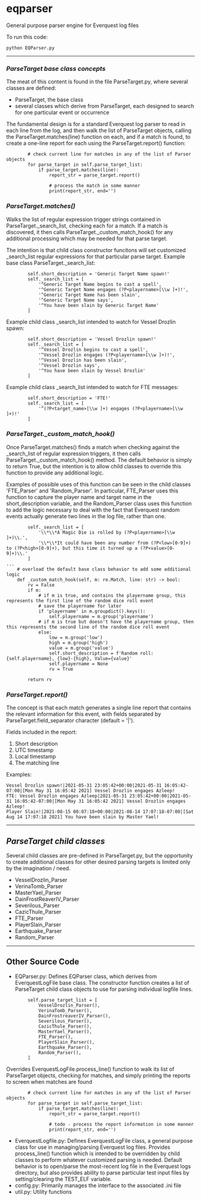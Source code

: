 # eqparser
General purpose parser engine for Everquest log files

To run this code:
```
python EQParser.py
```
---
### *ParseTarget base class concepts*

The meat of this content is found in the file ParseTarget.py, where several classes are defined:
  - ParseTarget, the base class
  - several classes which derive from ParseTarget, each designed to search for one particular event or occurrence
  
The fundamental design is for a standard Everquest log parser to read in each line from the log, and then walk the list of ParseTarget objects, calling the ParseTarget.matches(line) function on each, and if a match is found, to create a one-line report for each using the ParseTarget.report() function:
```
        # check current line for matches in any of the list of Parser objects
        for parse_target in self.parse_target_list:
            if parse_target.matches(line):
                report_str = parse_target.report()
                
                # process the match in some manner
                print(report_str, end='')
```               

### *ParseTarget.matches()*

Walks the list of regular expression trigger strings contained in ParseTarget._search_list, checking each for a match.  If a match is discovered, it then calls ParseTarget._custom_match_hook() for any additional processing which may be needed for that parse target.

The intention is that child class constructor funcitons will set customized _search_list regular expressions for that particular parse target.
Example base class ParseTarget._search_list:
```
        self.short_description = 'Generic Target Name spawn!'
        self._search_list = [
            '^Generic Target Name begins to cast a spell',
            '^Generic Target Name engages (?P<playername>[\\w ]+)!',
            '^Generic Target Name has been slain',
            '^Generic Target Name says',
            '^You have been slain by Generic Target Name'
        ]
```
Example child class _search_list intended to watch for Vessel Drozlin spawn:
```
        self.short_description = 'Vessel Drozlin spawn!'
        self._search_list = [
            '^Vessel Drozlin begins to cast a spell',
            '^Vessel Drozlin engages (?P<playername>[\\w ]+)!',
            '^Vessel Drozlin has been slain',
            '^Vessel Drozlin says',
            '^You have been slain by Vessel Drozlin'
        ]
```
Example child class _search_list intended to watch for FTE messages:
```
        self.short_description = 'FTE!'
        self._search_list = [
            '^(?P<target_name>[\\w ]+) engages (?P<playername>[\\w ]+)!'
        ]
```

### *ParseTarget._custom_match_hook()*
Once ParseTarget.matches() finds a match when checking against the _search_list of regular expression triggers, it then calls ParseTarget._custom_match_hook() method.  The default behavior is simply to return True, but the intention is to allow child classes to override this function to provide any additional logic.

Examples of possible uses of this function can be seen in the child classes 'FTE_Parser' and 'Random_Parser'.  In particular, FTE_Parser uses this function to capture the player name and target name in the short_description variable, and the Random_Parser class uses this function to add the logic necessary to deal with the fact that Everquest random events actually generate two lines in the log file, rather than one.
```
        self._search_list = [
            '\\*\\*A Magic Die is rolled by (?P<playername>[\\w ]+)\\.',
            '\\*\\*It could have been any number from (?P<low>[0-9]+) to (?P<high>[0-9]+), but this time it turned up a (?P<value>[0-9]+)\\.'
        ]
...
    # overload the default base class behavior to add some additional logic
    def _custom_match_hook(self, m: re.Match, line: str) -> bool:
        rv = False
        if m:
            # if m is true, and contains the playername group, this represents the first line of the random dice roll event
            # save the playername for later
            if 'playername' in m.groupdict().keys():
                self.playername = m.group('playername')
            # if m is true but doesn't have the playername group, then this represents the second line of the random dice roll event
            else:
                low = m.group('low')
                high = m.group('high')
                value = m.group('value')
                self.short_description = f'Random roll: {self.playername}, {low}-{high}, Value={value}'
                self.playername = None
                rv = True

        return rv

```

### *ParseTarget.report()*
The concept is that each match generates a single line report that contains the relevant information for this event, with fields separated by ParseTarget.field_separator character (default = '|').

Fields included in the report:
1. Short description
2. UTC timestamp
3. Local timestamp
4. The matching line

Examples:
```
Vessel Drozlin spawn!|2021-05-31 23:05:42+00:00|2021-05-31 16:05:42-07:00|[Mon May 31 16:05:42 2021] Vessel Drozlin engages Azleep!
FTE: Vessel Drozlin engages Azleep|2021-05-31 23:05:42+00:00|2021-05-31 16:05:42-07:00|[Mon May 31 16:05:42 2021] Vessel Drozlin engages Azleep!
Player Slain!|2021-08-15 00:07:18+00:00|2021-08-14 17:07:18-07:00|[Sat Aug 14 17:07:18 2021] You have been slain by Master Yael!
```
---
## *ParseTarget child classes*

Several child classes are pre-defined in ParseTarget.py, but the opportunity to create additional classes for other desired parsing targets is limited only by the imagination / need.

  - VesselDrozlin_Parser
  - VerinaTomb_Parser
  - MasterYael_Parser
  - DainFrostReaverIV_Parser
  - Severilous_Parser
  - CazicThule_Parser
  - FTE_Parser
  - PlayerSlain_Parser
  - Earthquake_Parser
  - Random_Parser

---
## Other Source Code 

- EQParser.py: Defines EQParser class, which derives from EverquestLogFile base class.  The constructor function creates a list of ParseTarget child class objects to use for parsing individual logfile lines.  
```
        self.parse_target_list = [
            VesselDrozlin_Parser(),
            VerinaTomb_Parser(),
            DainFrostreaverIV_Parser(),
            Severilous_Parser(),
            CazicThule_Parser(),
            MasterYael_Parser(),
            FTE_Parser(),
            PlayerSlain_Parser(),
            Earthquake_Parser(),
            Random_Parser(),
        ]
```
  Overrides EverquestLogFile.process_line() function to walk its list of ParseTarget objects, checking for matches, and simply printing the reports to screen when matches are found
```
        # check current line for matches in any of the list of Parser objects
        for parse_target in self.parse_target_list:
            if parse_target.matches(line):
                report_str = parse_target.report()

                # todo - process the report information in some manner
                print(report_str, end='')

```
- EverquestLogfile.py:  Defines EverquestLogFile class, a general purpose class for use in managing/parsing Everquest log files.  Provides process_line() function which is intended to be overridden by child classes to perform whatever customized parsing is needed.  Default behavior is to open/parse the most-recent log file in the Everquest logs directory, but also provides ability to parse particular test input files by setting/clearing the TEST_ELF variable.
- config.py:  Primarily manages the interface to the associated .ini file
- util.py:  Utility functions
  

